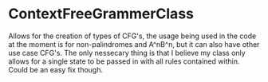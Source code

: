 # ContextFreeGrammerClass
Allows for the creation of types of CFG's, the usage being used in the code at the moment is for non-palindromes and A^nB^n, but it can also have other use case CFG's. The only nessecary thing is that I believe my class only allows for a single state to be passed in with all rules contained within. Could be an easy fix though. 
